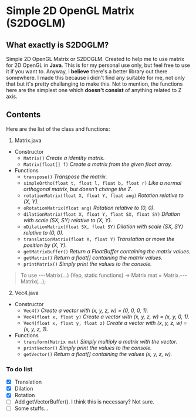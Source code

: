 # Simple 2D OpenGL Matrix (S2DOGLM)

## What exactly is S2DOGLM?
Simple 2D OpenGL Matrix or S2DOGLM. Created to help me to use matrix for 2D OpenGL in **Java**.
This is for my personal use only, but feel free to use it if you want to.
Anyway, i **believe** there's a better library out there somewhere. I made this because i didn't find any suitable for me, not only that but it's pretty challanging to make this. Not to mention, the functions here are the simplest one which **doesn't consist** of anything related to Z axis.

## Contents
Here are the list of the class and functions:
1. Matrix.java
  * Constructor
    - `Matrix()` *Create a identity matrix.*
    - `Matrix(float[] f)` *Create a matrix from the given float array.*
  * Functions
    - `transpose()` *Transpose the matrix.*
    - `simpleOrtho(float t, float l, float b, float r)` *Like a normal orthogonal matrix, but doesn't change the Z.*
    - `rotationMatrix(float X, float Y, float ang)` *Rotation relative to (X, Y).*
    - `oRotationMatrix(float ang)` *Rotation relative to (0, 0).*
    - `dilationMatrix(float X, float Y, float SX, float SY)` *Dilation with scale (SX, SY) relative to (X, Y).*
    - `oDilationMatrix(float SX, float SY)` *Dilation with scale (SX, SY) relative to (0, 0).*
    - `translationMatrix(float X, float Y)` *Translation or move the position by (X, Y).*
    - `getMatrixBuffer()` *Return a FloatBuffer containing the matrix values.*
    - `getMatrix()` *Return a float[] containing the matrix values.*
    - `printMatrix()` *Simply print the values to the console.*
> To use ---Matrix(...) (Yep, static functions) -> Matrix mat = Matrix.---Matrix(...);
2. Vec4.java
  * Constructor
    - `Vec4()` *Create a vector with (x, y, z, w) = (0, 0, 0, 1).*
    - `Vec4(float x, float y)` *Create a vector with (x, y, z, w) = (x, y, 0, 1).*
    - `Vec4(float x, float y, float z)` *Create a vector with (x, y, z, w) = (x, y, z, 1).*
  * Functions
    - `transform(Matrix mat)` *Simply multiply a matrix with the vector.*
    - `printVector()` *Simply print the values to the console.*
    - `getVector()` *Return a float[] containing the values (x, y, z, w).*

### To do list
- [x] Translation
- [x] Dilation
- [x] Rotation
- [ ] Add getVectorBuffer(). I think this is necessary? Not sure.
- [ ] Some stuffs...